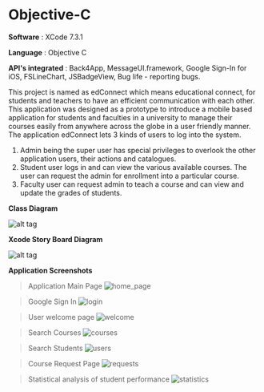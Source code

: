 # Objective-C

**Software** : XCode 7.3.1

**Language** : Objective C

**API's integrated** : Back4App, MessageUI.framework, Google Sign-In for iOS, FSLineChart, JSBadgeView, Bug life - reporting bugs.

This project is named as edConnect which means educational connect, for students and teachers to have an efficient communication with each other. This application was designed as a prototype to introduce a mobile based application for students and faculties in a university to manage their courses easily from anywhere across the globe in a user friendly manner.
The application edConnect lets 3 kinds of users to log into the system. 

1. Admin being the super user has special privileges to overlook the other application users, their actions and catalogues.
2. Student user logs in and can view the various available courses. The user can request the admin for enrollment into a particular course.
3. Faculty user can request admin to teach a course and can view and update the grades of students.

**Class Diagram**

![alt tag](https://cloud.githubusercontent.com/assets/18182515/21335375/51dd2724-c62c-11e6-8682-d5ba73ce44d0.jpg)

**Xcode Story Board Diagram**

![alt tag](https://cloud.githubusercontent.com/assets/18182515/21335423/c061418a-c62c-11e6-9c9c-b371f41b3b41.png)

**Application Screenshots**

> Application Main Page
![home_page](https://cloud.githubusercontent.com/assets/18182515/25932646/7d6836c6-35e0-11e7-90cf-0d2422005277.png)

> Google Sign In
![login](https://cloud.githubusercontent.com/assets/18182515/25932644/7d643210-35e0-11e7-9608-e45812916c84.png)

> User welcome page
![welcome](https://cloud.githubusercontent.com/assets/18182515/25932641/7d62c47a-35e0-11e7-90d1-84a767b6e3a4.png)

> Search Courses
![courses](https://cloud.githubusercontent.com/assets/18182515/25932645/7d655e60-35e0-11e7-9644-241b9ad4ef49.png)

> Search Students
![users](https://cloud.githubusercontent.com/assets/18182515/25932643/7d63ac00-35e0-11e7-872a-23a349501de7.png)

> Course Request Page
![requests](https://cloud.githubusercontent.com/assets/18182515/25932640/7d6299fa-35e0-11e7-8dd3-4900409e760d.png)

> Statistical analysis of student performance
![statistics](https://cloud.githubusercontent.com/assets/18182515/25932642/7d635d04-35e0-11e7-9b0f-0b01208dc332.png)

